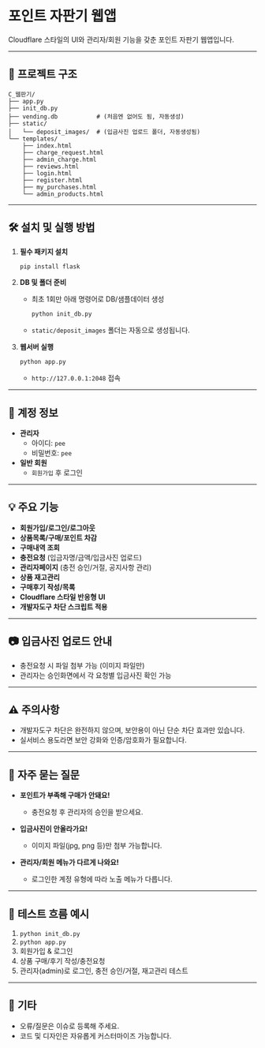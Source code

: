 # 포인트 자판기 웹앱

Cloudflare 스타일의 UI와 관리자/회원 기능을 갖춘 포인트 자판기 웹앱입니다.

---

## 📁 프로젝트 구조

```
C_웹판기/
├── app.py
├── init_db.py
├── vending.db           # (처음엔 없어도 됨, 자동생성)
├── static/
│   └── deposit_images/  # (입금사진 업로드 폴더, 자동생성됨)
└── templates/
    ├── index.html
    ├── charge_request.html
    ├── admin_charge.html
    ├── reviews.html
    ├── login.html
    ├── register.html
    ├── my_purchases.html
    └── admin_products.html
```

---

## 🛠️ 설치 및 실행 방법

1. **필수 패키지 설치**

   ```bash
   pip install flask
   ```

2. **DB 및 폴더 준비**

   - 최초 1회만 아래 명령어로 DB/샘플데이터 생성

     ```bash
     python init_db.py
     ```

   - `static/deposit_images` 폴더는 자동으로 생성됩니다.

3. **웹서버 실행**

   ```bash
   python app.py
   ```

   - `http://127.0.0.1:2048` 접속

---

## 👤 계정 정보

- **관리자**
  - 아이디: `pee`
  - 비밀번호: `pee`
- **일반 회원**
  - `회원가입` 후 로그인

---

## 💡 주요 기능

- **회원가입/로그인/로그아웃**
- **상품목록/구매/포인트 차감**
- **구매내역 조회**
- **충전요청** (입금자명/금액/입금사진 업로드)
- **관리자페이지** (충전 승인/거절, 공지사항 관리)
- **상품 재고관리**
- **구매후기 작성/목록**
- **Cloudflare 스타일 반응형 UI**
- **개발자도구 차단 스크립트 적용**

---

## 📷 입금사진 업로드 안내

- 충전요청 시 파일 첨부 가능 (이미지 파일만)
- 관리자는 승인화면에서 각 요청별 입금사진 확인 가능

---

## ⚠️ 주의사항

- 개발자도구 차단은 완전하지 않으며, 보안용이 아닌 단순 차단 효과만 있습니다.
- 실서비스 용도라면 보안 강화와 인증/암호화가 필요합니다.

---

## 🔄 자주 묻는 질문

- **포인트가 부족해 구매가 안돼요!**
  - 충전요청 후 관리자의 승인을 받으세요.

- **입금사진이 안올라가요!**
  - 이미지 파일(jpg, png 등)만 첨부 가능합니다.

- **관리자/회원 메뉴가 다르게 나와요!**
  - 로그인한 계정 유형에 따라 노출 메뉴가 다릅니다.

---

## 🏁 테스트 흐름 예시

1. `python init_db.py`
2. `python app.py`
3. 회원가입 & 로그인
4. 상품 구매/후기 작성/충전요청
5. 관리자(admin)로 로그인, 충전 승인/거절, 재고관리 테스트

---

## 📝 기타

- 오류/질문은 이슈로 등록해 주세요.
- 코드 및 디자인은 자유롭게 커스터마이즈 가능합니다.
